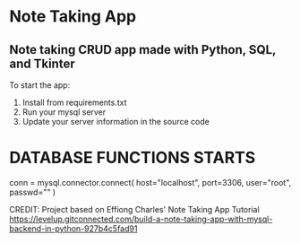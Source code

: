 # Note Taking App 
## Note taking CRUD app made with Python, SQL, and Tkinter

To start the app:
1. Install from requirements.txt 
2. Run your mysql server 
3. Update your server information in the source code 

# DATABASE FUNCTIONS STARTS
conn = mysql.connector.connect(
  host="localhost",
  port=3306,
  user="root",
  passwd=""
)

CREDIT:
Project based on Effiong Charles' Note Taking App Tutorial 
https://levelup.gitconnected.com/build-a-note-taking-app-with-mysql-backend-in-python-927b4c5fad91
